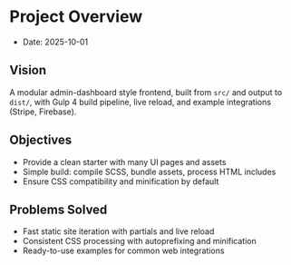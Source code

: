 # Project Overview

- Date: 2025-10-01

## Vision
A modular admin-dashboard style frontend, built from `src/` and output to `dist/`, with Gulp 4 build pipeline, live reload, and example integrations (Stripe, Firebase).

## Objectives
- Provide a clean starter with many UI pages and assets
- Simple build: compile SCSS, bundle assets, process HTML includes
- Ensure CSS compatibility and minification by default

## Problems Solved
- Fast static site iteration with partials and live reload
- Consistent CSS processing with autoprefixing and minification
- Ready-to-use examples for common web integrations 
